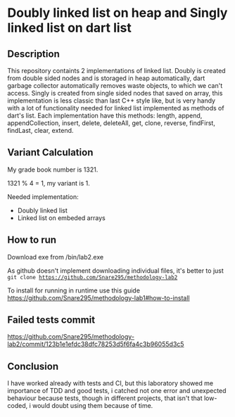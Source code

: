 # Doubly linked list on heap and Singly linked list on dart list

## Description

This repository containts 2 implementations of linked list. Doubly is created from double sided nodes and is storaged in heap automatically, dart garbage collector automatically removes waste objects, to which we can't access. Singly is created from single sided nodes that saved on array, this implementation is less classic than last C++ style like, but is very handy with a lot of functionality needed for linked list implemented as methods of dart's list. Each implementation have this methods: length, append, appendCollection, insert, delete, deleteAll, get, clone, reverse, findFirst, findLast, clear, extend. 

## Variant Calculation

My grade book number is 1321.

1321 % 4 = 1, my variant is 1.

Needed implementation:
- Doubly linked list
- Linked list on embeded arrays 

## How to run

Download exe from /bin/lab2.exe

As github doesn't implement downloading individual files, it's better to just <code>git clone https://github.com/Snare295/methodology-lab2</code>

To install for running in runtime use this guide https://github.com/Snare295/methodology-lab1#how-to-install

## Failed tests commit

https://github.com/Snare295/methodology-lab2/commit/123b1e1efdc38dfc78253d5f6fa4c3b96055d3c5

## Conclusion

I have worked already with tests and CI, but this laboratory showed me importance of TDD and good tests, i catched not one error and unexpected behaviour because tests, though in different projects, that isn't that low-coded, i would doubt using them because of time.
